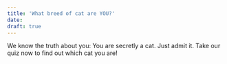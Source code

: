 ```yaml
---
title: 'What breed of cat are YOU?'
date: 
draft: true
---
```


We know the truth about you: You are secretly a cat. Just admit it. Take our quiz now to find out which cat you are!